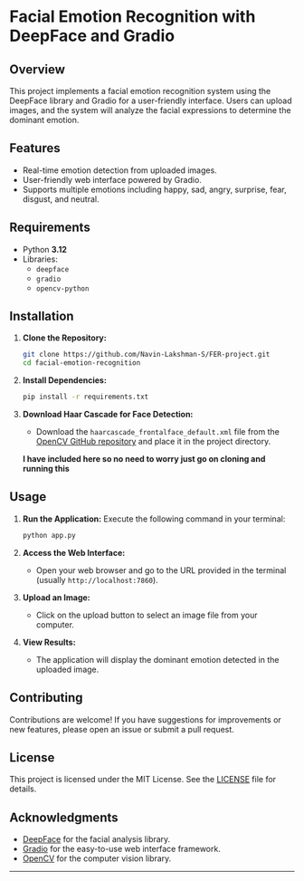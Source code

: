 # Facial Emotion Recognition with DeepFace and Gradio

## Overview

This project implements a facial emotion recognition system using the DeepFace library and Gradio for a user-friendly interface. Users can upload images, and the system will analyze the facial expressions to determine the dominant emotion.

## Features

- Real-time emotion detection from uploaded images.
- User-friendly web interface powered by Gradio.
- Supports multiple emotions including happy, sad, angry, surprise, fear, disgust, and neutral.

## Requirements

- Python **3.12**
- Libraries:
  - `deepface`
  - `gradio`
  - `opencv-python`


## Installation

1. **Clone the Repository:**
   ```bash
   git clone https://github.com/Navin-Lakshman-S/FER-project.git
   cd facial-emotion-recognition
   ```

2. **Install Dependencies:**
   ```bash
   pip install -r requirements.txt
   ```

3. **Download Haar Cascade for Face Detection:**
   - Download the `haarcascade_frontalface_default.xml` file from the [OpenCV GitHub repository](https://github.com/opencv/opencv/tree/master/data/haarcascades) and place it in the project directory.

   **I have included here so no need to worry just go on cloning and running this**

## Usage

1. **Run the Application:**
   Execute the following command in your terminal:
   ```bash
   python app.py
   ```

2. **Access the Web Interface:**
   - Open your web browser and go to the URL provided in the terminal (usually `http://localhost:7860`).

3. **Upload an Image:**
   - Click on the upload button to select an image file from your computer.

4. **View Results:**
   - The application will display the dominant emotion detected in the uploaded image.


## Contributing

Contributions are welcome! If you have suggestions for improvements or new features, please open an issue or submit a pull request.

## License

This project is licensed under the MIT License. See the [LICENSE](LICENSE) file for details.

## Acknowledgments

- [DeepFace](https://github.com/serengil/deepface) for the facial analysis library.
- [Gradio](https://gradio.app/) for the easy-to-use web interface framework.
- [OpenCV](https://opencv.org/) for the computer vision library.

---


